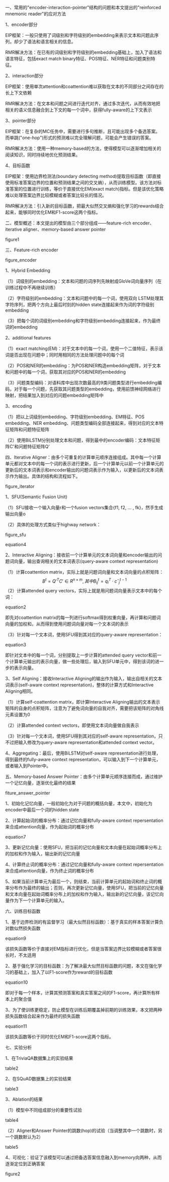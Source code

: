 一、常用的"encoder-interaction-pointer"结构的问题和本文提出的"reinforced mnemonic reader"的应对方法

1、encoder部分

EIP框架：一般只使用了词级别和字符级别的embedding来表示文本和问题此序列，却少了语法和语言相关的信息。

RMR解决方法：在已有的词级别和字符级别的embedding基础上，加入了语法和语言特征，包括exact match binary特征、POS特征、NER特征和问题类别特征。

2、interaction部分

EIP框架：使用单次attention和coattention难以获取在文本的不同部分之间存在的长上下文依赖

RMR解决方法：在文本和问题之间进行迭代对齐，通过多次迭代，从而有效地把相关的语义信息融合到上下文的每一个词中，获得fully-aware的上下文表示

3、pointer部分

EIP框架：在复杂的MC任务中，需要进行多句推断，且可能出现多个备选答案。而单跳("one-hop")形式的预测难以完全理解问题，可能会产生错误的答案。

RMR解决方法：使用一种memory-based的方法，使得模型可以逐渐增加相关的阅读知识，同时持续地优化预测结果。

4、目标函数

EIP框架：使用边界检测法(boundary detecting method)提取目标函数（即直接使用标准答案边界的位置和预测结果之间的交叉熵），从而训练模型。该方法对标准答案的位置进行训练，等价于直接优化EM(exact match)指标。但是该优化策略难以处理答案边界比较模糊或者答案比较长的情况。

RMR解决方法：引入新的目标函数，把最大似然交叉熵和强化学习的rewards结合起来，能够同时优化EM和F1-score这两个指标。



二、模型概述：本文提出的模型由三个部分组成——feature-rich encoder、iterative aligner、memory-based answer pointer

figure1



三、Feature-rich encoder

figure_encoder

1、Hybrid Embedding

（1）词级别的embedding：文本和问题的词序列先映射成GloVe词向量序列（在训练过程中不再继续训练）

（2）字符级别的embedding：文本和问题中的每一个词，使用双向 LSTM处理其字符序列，把两个方向上最后时刻的hidden state连接起来作为词的字符级别embedding

（3）把每个词的词级别embedding和字符级别embedding连接起来，作为最终词的embedding

2、additional features

（1）exact matching(EM)：对于文本中的每一个词，使用一个二值特征，表示该词是否出现在问题中；同时用相同的方法处理问题中的每个词

（2）POS和NER的embedding：为POS和NER构造embedding矩阵，对于文本和问题中的每一个词，获取其对应的POS和NER的embedding

（3）问题类型编码：对语料库中出现次数最高的9类问题类型进行embedding编码，对于每一个问题，先获取其问题类型的embedding，使用前馈神经网络进行映射，把结果加入到对应的问题embedding矩阵中

3、encoding

（1）把以上词级别embedding、字符级别embedding、EM特征、POS embedding、NER embedding、问题类型编码全部连接起来，得到对应的文本特征矩阵和问题特征矩阵

（2）使用BiLSTM分别处理文本和问题，得到最中的encoder编码：文本特征矩阵C'和问题特征矩阵Q'



四、Iterative Aligner：由多个可重复的计算单元顺序连接组成。其中每一个计算单元都对文本中的每一个词的表示进行更新，后一个计算单元以前一个计算单元的更新后的文本词表示和encoder输出的问题词表示作为输入，以更新后的文本词表示作为输出。具体的结构和流程如下。

figure_iterator

1、SFU(Semantic Fusion Unit)

（1）SFU接收一个输入向量r和一个fusion vectors集合{f1, f2, … , fk}，然手生成输出向量o

（2）具体的处理方式类似于highway network：

figure_sfu

equation4

2、Interactive Aligning：接收前一个计算单元的文本词向量和encoder输出的问题词向量，输出查询相关的文本词表示(query-aware context representation)

（1）计算coattention matrix，实际上就是问题词向量和文本词向量的点积矩阵：
$$
B^t = Q'^TC' ∈ R^{n×m}, 其中B^t_{ij} = q^T_i ·  cˇ^{t-1}_j
$$
（2）计算attended query vectors，实际上就是用问题词向量表示文本中的每个词：

equation2

即先对coattention matrix的每一列进行softmax得到权重向量，再计算和问题词向量的加权和，从而得到使用问题词向量对每一个文本词的表示

（3）针对每一个文本词，使用SFU得到其对应的query-aware representation：

equation3

即针对文本中的每一个词，分别提取上一步计算的attended query vector和前一个计算单元输出的表示向量，做一些处理后，输入到SFU单元中，得到该词的进一步的表示向量。

3、Self Aligning：接收Interactive Aligning的输出作为输入，输出自相关的文本词表示(self-aware context representation)，整体的计算方式和Interactive Aligning相同。

（1）计算self-coattention matrix，即计算Interactive Aligning输出的文本表示矩阵的自身的点积矩阵，注意为了避免词向量的自我对齐，需要把该矩阵的对角线元素设置为0

（2）计算attended context vectors，即使用文本词向量做自我表示

（3）针对每一个文本词，使用SFU得到其对应的self-aware representation，只不过把输入修改为query-aware representation和attended context vector。

4、Aggregating：最后，使用BiLSTM对self-aware representation进行处理，得到最终的fully-aware context representation，可以输入到下一个计算单元，或者输入到Pointer中。



五、Memory-based Answer Pointer：由多个计算单元顺序连接而成，通过维护一个记忆向量，逐渐优化最终的结果

fiture_answer_pointer

1、初始化记忆向量，一般初始化为对于问题的概括向量，本文中，初始化为encoder中最后一个词的hidden state

2、计算起始词的概率分布：通过记忆向量和fully-aware context repersentation来合成attention向量，作为起始词的概率分布

equation7

3、更新记忆向量：使用SFU，把当前的记忆向量和文本向量在起始词概率分布上的加权和作为输入，输出新的记忆向量

4、计算终止词的概率分布：通过记忆向量和fully-aware context repersentation来合成attention向量，作为终止词的概率分布

5、如果当前计算单元为最后一个，则结束，当前计算单元的起始词和终止词的概率分布作为最终的输出；否则，再次更新记忆向量，使用SFU，把当前的记忆向量和文本向量在起始词概率分布上的加权和作为输入，输出新的记忆向量，该记忆向量作为下一个计算单元的输入。



六、训练目标函数

1、基于边界检测的有监督学习（最大似然目标函数）：基于真实的样本答案计算负对数似然损失函数

equation9

该损失函数等价于直接对EM指标进行优化，但是当答案边界比较模糊或者答案很长时，不太适用

2、基于强化学习的目标函数：为了解决最大似然目标函数的问题，本文在强化学习的基础上，加入了以F1-score作为reward的目标函数

equation10

即对于每一个样本，计算其预测答案和真实答案之间的F1-score，再计算所有样本上的聚合值

3、为了使训练更稳定，防止模型在训练后期覆盖掉前期的训练效果，本文把两种损失函数结合起来作为最终的损失函数

equation11

该损失函数等价于同时优化EM和F1-score这两个指标。



七、实验分析

1、在TriviaQA数据集上的实验结果

table2

2、在SQuAD数据集上的实验结果

table3

3、Ablation的结果

（1）模型中不同组成部分的重要性试验

table4

（2）Aligner和Answer Pointer的跳数(hop)的试验（当调整其中一个跳数时，另一个跳数默认为2）

table5

4、可视化：验证了该模型可以通过把备选答案信息融入到memory向两种，从而逐渐定位到正确答案

figure2
